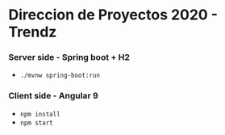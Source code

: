 # Direccion de Proyectos 2020 - Trendz



### Server side - Spring boot + H2
 - `./mvnw spring-boot:run`

### Client side - Angular 9
 - `npm install`
 - `npm start`
